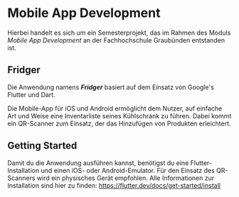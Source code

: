 # Mobile App Development

Hierbei handelt es sich um ein Semesterprojekt, das im Rahmen des Moduls *Mobile App Development* an der Fachhochschule Graubünden entstanden ist. 

## Fridger
Die Anwendung namens ***Fridger*** basiert auf dem Einsatz von Google's Flutter und Dart.

Die Mobile-App für iOS und Android ermöglicht dem Nutzer, auf einfache Art und Weise eine Inventarliste seines Kühlschrank zu führen. Dabei kommt ein QR-Scanner zum Einsatz, der das Hinzufügen von Produkten erleichtert. 


## Getting Started

Damit du die Anwendung ausführen kannst, benötigst du eine Flutter-Installation und einen iOS- oder Android-Emulator. Für den Einsatz des QR-Scanners wird ein physisches Gerät empfohlen. Alle Informationen zur Installation sind hier zu finden: https://flutter.dev/docs/get-started/install